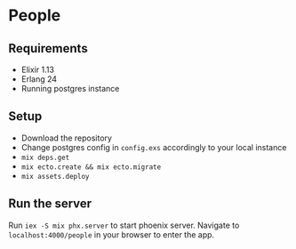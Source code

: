 # People

## Requirements

- Elixir 1.13
- Erlang 24
- Running postgres instance

## Setup

- Download the repository
- Change postgres config in `config.exs` accordingly to your local instance
- `mix deps.get`
- `mix ecto.create && mix ecto.migrate`
- `mix assets.deploy`

## Run the server

Run `iex -S mix phx.server` to start phoenix server. Navigate to `localhost:4000/people` in your browser to enter the app.

